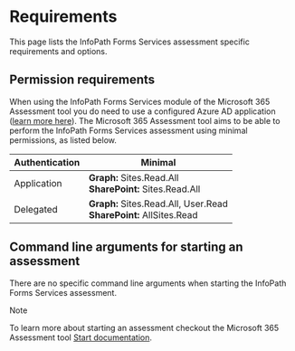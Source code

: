 # Requirements

This page lists the InfoPath Forms Services assessment specific requirements and options.

## Permission requirements

When using the InfoPath Forms Services module of the Microsoft 365 Assessment tool you do need to use a configured Azure AD application ([learn more here](../using-the-assessment-tool/setupauth.md)). The Microsoft 365 Assessment tool aims to be able to perform the InfoPath Forms Services assessment using minimal permissions, as listed below.

Authentication | Minimal
---------------| -------
Application | **Graph:** Sites.Read.All <br> **SharePoint:** Sites.Read.All
Delegated | **Graph:** Sites.Read.All, User.Read <br> **SharePoint:** AllSites.Read

## Command line arguments for starting an assessment

There are no specific command line arguments when starting the InfoPath Forms Services assessment.

> [!Note]
> To learn more about starting an assessment checkout the Microsoft 365 Assessment tool [Start documentation](../using-the-assessment-tool/assess-start.md).
